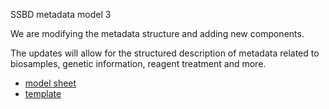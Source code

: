 SSBD metadata model 3

We are modifying the metadata structure and adding new components.

The updates will allow for the structured description of metadata related to biosamples, genetic information, reagent treatment and more.

- [model sheet](https://github.com/openssbd/ssbd-metadata/blob/main/latest/model/ssbd-metadata-model_v3.1.xlsx)
- [template](https://github.com/openssbd/ssbd-metadata/blob/main/latest/template/ssbd-metadata-template-ja_v3.1.xlsx)
